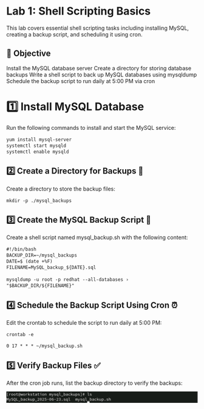 # Lab 1: Shell Scripting Basics 
This lab covers essential shell scripting tasks including installing MySQL, creating a backup script, and scheduling it using cron.

## 🎯 Objective

Install the MySQL database server
Create a directory for storing database backups
Write a shell script to back up MySQL databases using mysqldump
Schedule the backup script to run daily at 5:00 PM via cron

# 1️⃣ Install MySQL Database
Run the following commands to install and start the MySQL service:

```
yum install mysql-server
systemctl start mysqld
systemctl enable mysqld
```

## 2️⃣ Create a Directory for Backups 📁
Create a directory to store the backup files:

```
mkdir -p ./mysql_backups
```

## 3️⃣ Create the MySQL Backup Script 💾
Create a shell script named mysql_backup.sh with the following content:

```
#!/bin/bash
BACKUP_DIR=~/mysql_backups
DATE=$ (date +%F)
FILENAME=MySQL_backup_${DATE}.sql

mysqldump -u root -p redhat --all-databases › "$BACKUP_DIR/${FILENAME}"
```

## 4️⃣ Schedule the Backup Script Using Cron ⏰
Edit the crontab to schedule the script to run daily at 5:00 PM:

```
crontab -e
```
```
0 17 * * * ~/mysql_backup.sh
```

## 5️⃣ Verify Backup Files ✅
After the cron job runs, list the backup directory to verify the backups:

![Alt Text](./images/ls.jpg)